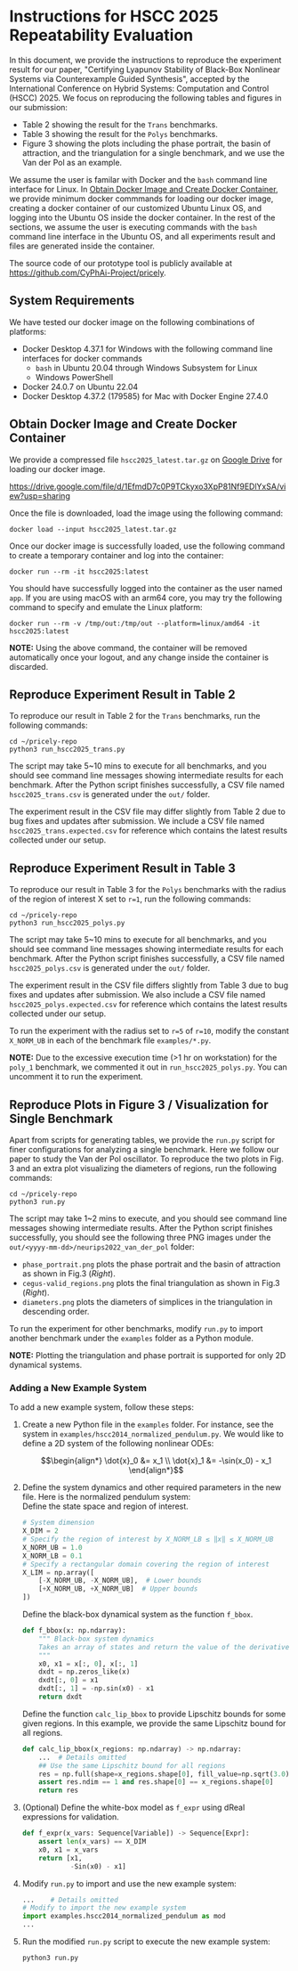 # Instructions for HSCC 2025 Repeatability Evaluation

In this document, we provide the instructions to reproduce the experiment result for our paper,
"Certifying Lyapunov Stability of Black-Box Nonlinear Systems via Counterexample Guided Synthesis",
accepted by the International Conference on Hybrid Systems: Computation and Control (HSCC) 2025.
We focus on reproducing the following tables and figures in our submission:

+ Table 2 showing the result for the `Trans` benchmarks.
+ Table 3 showing the result for the `Polys` benchmarks.
+ Figure 3 showing the plots including the phase portrait, the basin of attraction, and the triangulation for a single benchmark, and we use the Van der Pol as an example.

We assume the user is familar with Docker and the `bash` command line interface for Linux. 
In [Obtain Docker Image and Create Docker Container](#obtain-docker-image-and-create-docker-container), we provide minimum docker commmands for loading our docker image, creating a docker container of our customized Ubuntu Linux OS, and logging into the Ubuntu OS inside the docker container.
In the rest of the sections, we assume the user is executing commands with the `bash` command line interface in the Ubuntu OS, and all experiments result and files are generated inside the container.

The source code of our prototype tool is publicly available at https://github.com/CyPhAi-Project/pricely.


## System Requirements

We have tested our docker image on the following combinations of platforms:

+ Docker Desktop 4.37.1 for Windows with the following command line interfaces for docker commands
  - `bash` in Ubuntu 20.04 through Windows Subsystem for Linux
  - Windows PowerShell
+ Docker 24.0.7 on Ubuntu 22.04
+ Docker Desktop 4.37.2 (179585) for Mac with Docker Engine 27.4.0


## Obtain Docker Image and Create Docker Container

We provide a compressed file `hscc2025_latest.tar.gz` on [Google Drive] for loading our docker image.

[Google Drive]: https://drive.google.com/file/d/1EfmdD7c0P9TCkyxo3XpP81Nf9EDlYxSA/view?usp=sharing

<https://drive.google.com/file/d/1EfmdD7c0P9TCkyxo3XpP81Nf9EDlYxSA/view?usp=sharing>

Once the file is downloaded, load the image using the following command:
```shell
docker load --input hscc2025_latest.tar.gz
```

Once our docker image is successfully loaded,
use the following command to create a temporary container and log into the container:
```shell
docker run --rm -it hscc2025:latest
```
You should have successfully logged into the container as the user named `app`.
If you are using macOS with an arm64 core, you may try the following command to specify and emulate the Linux platform:
```shell
docker run --rm -v /tmp/out:/tmp/out --platform=linux/amd64 -it hscc2025:latest
```

**NOTE:** Using the above command, the container will be removed automatically once your logout, and any change inside the container is discarded.


## Reproduce Experiment Result in Table 2

To reproduce our result in Table 2 for the `Trans` benchmarks,
run the following commands:
```shell
cd ~/pricely-repo
python3 run_hscc2025_trans.py
```
The script may take 5~10 mins to execute for all benchmarks,
and you should see command line messages showing intermediate results for each benchmark.
After the Python script finishes successfully,
a CSV file named `hscc2025_trans.csv` is generated under the `out/` folder.

The experiment result in the CSV file may differ slightly from Table 2 due to bug fixes and updates after submission.
We include a CSV file named `hscc2025_trans.expected.csv` for reference which contains the latest results collected under our setup.


## Reproduce Experiment Result in Table 3

To reproduce our result in Table 3 for the `Polys` benchmarks with the radius of the region of interest X set to `r=1`,
run the following commands:
```shell
cd ~/pricely-repo
python3 run_hscc2025_polys.py
```
The script may take 5~10 mins to execute for all benchmarks,
and you should see command line messages showing intermediate results for each benchmark.
After the Python script finishes successfully,
a CSV file named `hscc2025_polys.csv` is generated under the `out/` folder.

The experiment result in the CSV file differs slightly from Table 3 due to bug fixes and updates after submission.
We also include a CSV file named `hscc2025_polys.expected.csv` for reference which contains the latest results collected under our setup.

To run the experiment with the radius set to `r=5` of `r=10`,
modify the constant `X_NORM_UB` in each of the benchmark file `examples/*.py`.

**NOTE:** Due to the excessive execution time (>1 hr on workstation) for the `poly_1` benchmark,
we commented it out in `run_hscc2025_polys.py`.
You can uncomment it to run the experiment.


## Reproduce Plots in Figure 3 / Visualization for Single Benchmark

Apart from scripts for generating tables, we provide the `run.py` script for finer configurations for analyzing a single benchmark.
Here we follow our paper to study the Van der Pol oscillator.
To reproduce the two plots in Fig. 3 and an extra plot visualizing the diameters of regions,
run the following commands:
```shell
cd ~/pricely-repo
python3 run.py
```
The script may take 1~2 mins to execute,
and you should see command line messages showing intermediate results.
After the Python script finishes successfully,
you should see the following three PNG images under the `out/<yyyy-mm-dd>/neurips2022_van_der_pol` folder:

+ `phase_portrait.png` plots the phase portrait and the basin of attraction as shown in Fig.3 (*Right*).
+ `cegus-valid_regions.png` plots the final triangulation as shown in Fig.3 (*Right*).
+ `diameters.png` plots the diameters of simplices in the triangulation in descending order.

To run the experiment for other benchmarks,
modify `run.py` to import another benchmark under the `examples` folder as a Python module.

**NOTE:** Plotting the triangulation and phase portrait is supported for only 2D dynamical systems.


### Adding a New Example System

To add a new example system, follow these steps:

1. Create a new Python file in the `examples` folder.
   For instance, see the system in `examples/hscc2014_normalized_pendulum.py`.
   We would like to define a 2D system of the following nonlinear ODEs:
   ```math
   \begin{align*} 
   \dot{x}_0 &= x_1 \\
   \dot{x}_1 &= -\sin(x_0) - x_1
   \end{align*}
   ```

2. Define the system dynamics and other required parameters in the new file. Here is the normalized pendulum system:  
    Define the state space and region of interest.
    ```python
    # System dimension
    X_DIM = 2
    # Specify the region of interest by X_NORM_LB ≤ ‖x‖ ≤ X_NORM_UB
    X_NORM_UB = 1.0
    X_NORM_LB = 0.1
    # Specify a rectangular domain covering the region of interest
    X_LIM = np.array([
        [-X_NORM_UB, -X_NORM_UB],  # Lower bounds
        [+X_NORM_UB, +X_NORM_UB]  # Upper bounds
    ])
    ```
    Define the black-box dynamical system as the function `f_bbox`.
    ```python
    def f_bbox(x: np.ndarray):
        """ Black-box system dynamics
        Takes an array of states and return the value of the derivative of states
        """
        x0, x1 = x[:, 0], x[:, 1]
        dxdt = np.zeros_like(x)
        dxdt[:, 0] = x1
        dxdt[:, 1] = -np.sin(x0) - x1
        return dxdt
    ```
    Define the function `calc_lip_bbox` to provide Lipschitz bounds for some given regions. In this example, we provide the same Lipschitz bound for all regions.
    ```python
    def calc_lip_bbox(x_regions: np.ndarray) -> np.ndarray:
        ...  # Details omitted
        ## Use the same Lipschitz bound for all regions
        res = np.full(shape=x_regions.shape[0], fill_value=np.sqrt(3.0))
        assert res.ndim == 1 and res.shape[0] == x_regions.shape[0]
        return res
    ```
3. (Optional) Define the white-box model as `f_expr` using dReal expressions for validation.
    ```python
    def f_expr(x_vars: Sequence[Variable]) -> Sequence[Expr]:
        assert len(x_vars) == X_DIM
        x0, x1 = x_vars
        return [x1,
                -Sin(x0) - x1]
    ```

4. Modify `run.py` to import and use the new example system:

    ```python
    ...    # Details omitted
    # Modify to import the new example system
    import examples.hscc2014_normalized_pendulum as mod
    ...
    ```

5. Run the modified `run.py` script to execute the new example system:
    ```sh
    python3 run.py
    ```
